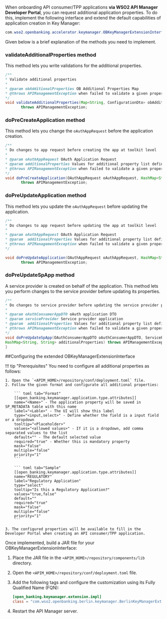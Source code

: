 When onboarding API consumer/TPP applications **via WSO2 API Manager Developer Portal**, you can request additional 
application properties. To do this, implement the following interface and extend the default capabilities of 
application creation in Key Manager:

``` java
com.wso2.openbanking.accelerator.keymanager.OBKeyManagerExtensionInterface
```

Given below is a brief explanation of the methods you need to implement.

### validateAdditionalProperties method

This method lets you write validations for the additional properties. 

``` java
/**
* Validate additional properties
*
* @param obAdditionalProperties OB Additional Properties Map
* @throws APIManagementException when failed to validate a given property
*/
void validateAdditionalProperties(Map<String, ConfigurationDto> obAdditionalProperties)
       throws APIManagementException;
```

### doPreCreateApplication method

This method lets you change the `oAuthAppRequest` before the application creation.

``` java
/**
* Do changes to app request before creating the app at toolkit level
*
* @param oAuthAppRequest OAuth Application Request
* @param additionalProperties Values for additional property list defined in the config
* @throws APIManagementException when failed to validate a given property
*/
void doPreCreateApplication(OAuthAppRequest oAuthAppRequest, HashMap<String, String> additionalProperties)
       throws APIManagementException;
```

### doPreUpdateApplication method

This method lets you update the `oAuthAppRequest` before updating the application.

``` java
/**
* Do changes to app request before updating the app at toolkit level
*
* @param oAuthAppRequest OAuth Application Request
* @param  additionalProperties Values for additional property list defined in the config
* @throws APIManagementException when failed to validate a given property
*/

void doPreUpdateApplication(OAuthAppRequest oAuthAppRequest, HashMap<String, String> additionalProperties)
       throws APIManagementException;
```

### doPreUpdateSpApp method

A service provider is created on behalf of the application. This method lets you perform changes to the service provider
before updating its properties.

``` java
/**
* Do changes to service provider before updating the service provider properties
*
* @param oAuthConsumerAppDTO oAuth application DTO
* @param serviceProvider Service provider application
* @param  additionalProperties Values for additional property list defined in the config
* @throws APIManagementException when failed to validate a given property
*/
void doPreUpdateSpApp(OAuthConsumerAppDTO oAuthConsumerAppDTO, ServiceProvider serviceProvider,
HashMap<String, String> additionalProperties) throws APIManagementException;
}
```

##Configuring the extended OBKeyManagerExtensionInterface

!!! tip "Prerequisites"
    You need to configure all additional properties as follows:
 
    1. Open the `<APIM_HOME>/repository/conf/deployment.toml` file.
    2. Follow the given format and configurate all additional properties:
        
        ``` toml tab="Format"
        [[open_banking.keymanager.application.type.attributes]]
        name="<Name>" - The application property will be saved in SP_METADATA table with this name
        label="<Lable>" - The UI will show this label 
        type="<input,select>" - Define whether the field is a input field or a dropdown
        tooltip="<Placeholder>"
        values="<allowed values>" - If it is a dropdown, add comma separated values to the list
        default="" - The default selected value
        required="true" - Whether this is mandatory property
        mask="false"
        multiple="false"
        priority="1"
        ```
       
        ``` toml tab="Sample"
        [[open_banking.keymanager.application.type.attributes]]
        name="REGULATORY"
        label="Regulatory Application"
        type="select"
        tooltip="Is this a Regulatory Application?"
        values="true,false"
        default=""
        required="true"
        mask="false"
        multiple="false"
        priority="1"
        ```

    3. The configured properties will be available to fill in the Developer Portal when creating an API consumer/TPP application.

Once implemented, build a JAR file for your OBKeyManagerExtensionInterface:

1. Place the JAR file in the `<APIM_HOME>/repository/components/lib` directory.
2. Open the `<APIM_HOME>/repository/conf/deployment.toml` file.
3. Add the following tags and configure the customization using its Fully Qualified Name (FQN):

    ``` toml
    [open_banking.keymanager.extension.impl]
    class = "com.wso2.openbanking.berlin.keymanager.BerlinKeyManagerExtensionImpl"
    ```
   
4. Restart the API Manager server.
